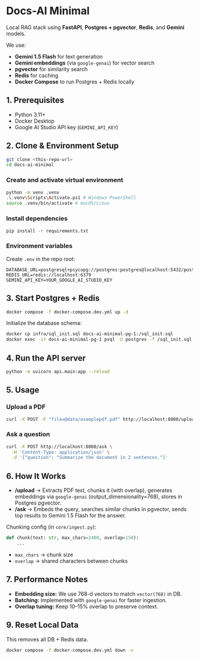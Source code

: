 # Docs-AI Minimal
Local RAG stack using **FastAPI**, **Postgres + pgvector**, **Redis**, and **Gemini** models.

We use:
* **Gemini 1.5 Flash** for text generation
* **Gemini embeddings** (via `google-genai`) for vector search
* **pgvector** for similarity search
* **Redis** for caching
* **Docker Compose** to run Postgres + Redis locally

## 1. Prerequisites
* Python 3.11+
* Docker Desktop
* Google AI Studio API key (`GEMINI_API_KEY`)

## 2. Clone & Environment Setup
```bash
git clone <this-repo-url>
cd docs-ai-minimal
```

### Create and activate virtual environment
```bash
python -m venv .venv
.\.venv\Scripts\Activate.ps1 # Windows PowerShell
source .venv/bin/activate # macOS/Linux
```

### Install dependencies
```bash
pip install -r requirements.txt
```

### Environment variables
Create `.env` in the repo root:
```env
DATABASE_URL=postgresql+psycopg://postgres:postgres@localhost:5432/postgres
REDIS_URL=redis://localhost:6379
GEMINI_API_KEY=YOUR_GOOGLE_AI_STUDIO_KEY
```

## 3. Start Postgres + Redis
```bash
docker compose -f docker-compose.dev.yml up -d
```

Initialize the database schema:
```bash
docker cp infra/sql_init.sql docs-ai-minimal-pg-1:/sql_init.sql
docker exec -it docs-ai-minimal-pg-1 psql -U postgres -f /sql_init.sql
```

## 4. Run the API server

```bash
python -m uvicorn api.main:app --reload
```

## 5. Usage

### Upload a PDF
```bash
curl -X POST -F "file=@data/examplepdf.pdf" http://localhost:8000/upload
```

### Ask a question
```bash
curl -X POST http://localhost:8000/ask \
  -H 'Content-Type: application/json' \
  -d '{"question": "Summarize the document in 2 sentences."}'
```

## 6. How It Works
* **/upload** → Extracts PDF text, chunks it (with overlap), generates embeddings via `google-genai` (output\_dimensionality=768), stores in Postgres pgvector.
* **/ask** → Embeds the query, searches similar chunks in pgvector, sends top results to Gemini 1.5 Flash for the answer.

Chunking config (in `core/ingest.py`):
```python
def chunk(text: str, max_chars=2400, overlap=150):
    ...
```
* `max_chars` → chunk size
* `overlap` → shared characters between chunks


## 7. Performance Notes
* **Embedding size:** We use 768-d vectors to match `vector(768)` in DB.
* **Batching:** Implemented with `google-genai` for faster ingestion.
* **Overlap tuning:** Keep 10–15% overlap to preserve context.

## 9. Reset Local Data
This removes all DB + Redis data.
```bash
docker compose -f docker-compose.dev.yml down -v
```